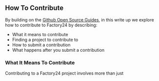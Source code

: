 ## How To Contribute 

By building on the [Github Open Source Guides](https://opensource.guide), in this write up we explore
how to contribute to Factory24 by describing:

* What it means to contribute
* Finding a project to contribute to
* How to submit a contribution
* What happens after you submit a contribution

### What It Means To Contribute

Contributing to a Factory24 project involves more than just 